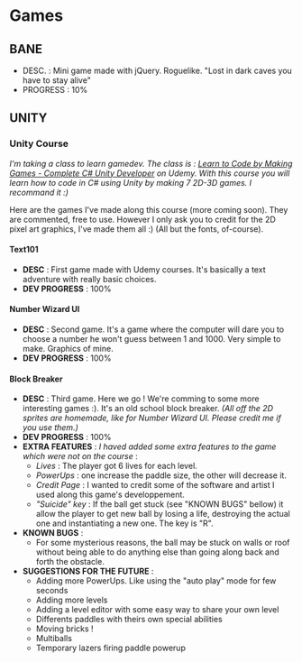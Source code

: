 # Games

## BANE
- DESC. : Mini game made with jQuery. Roguelike. "Lost in dark caves you have to stay alive"
- PROGRESS : 10%

## UNITY
### Unity Course

_I'm taking a class to learn gamedev. The class is : [Learn to Code by Making Games - Complete C# Unity Developer](https://www.udemy.com/unitycourse/) on Udemy. With this course you will learn how to code in C# using Unity by making 7 2D-3D games. I recommand it :)_

Here are the games I've made along this course (more coming soon). They are commented, free to use. However I only ask you to credit for the 2D pixel art graphics, I've made them all :) (All but the fonts, of-course).

#### Text101          
- **DESC** : First game made with Udemy courses. It's basically a text adventure with really basic choices.
- **DEV PROGRESS** : 100%
#### Number Wizard UI
- **DESC** : Second game. It's a game where the computer will dare you to choose a number he won't guess between 1 and 1000. Very simple to make. Graphics of mine.
- **DEV PROGRESS** : 100%
#### Block Breaker
- **DESC** : Third game. Here we go ! We're comming to some more interesting games :). It's an old school block breaker. *(All off the 2D sprites are homemade, like for Number Wizard UI. Please credit me if you use them.)*
- **DEV PROGRESS** : 100%
- **EXTRA FEATURES** : *I haved added some extra features to the game which were not on the course* :
	- *Lives* : The player got 6 lives for each level.
	- *PowerUps* : one increase the paddle size, the other will decrease it.
	- *Credit Page* : I wanted to credit some of the software and artist I used along this game's developpement.
	- *"Suicide" key* : If the ball get stuck (see "KNOWN BUGS" bellow) it allow the player to get new ball by losing a life, destroying the actual one and instantiating a new one. The key is "R".
 - **KNOWN BUGS** : 
 	- For some mysterious reasons, the ball may be stuck on walls or roof without being able to do anything else than going along back and forth the obstacle.
 - **SUGGESTIONS FOR THE FUTURE** :
 	- Adding more PowerUps. Like using the "auto play" mode for few seconds
	- Adding more levels
	- Adding a level editor with some easy way to share your own level
	- Differents paddles with theirs own special abilities
	- Moving bricks !
	- Multiballs
	- Temporary lazers firing paddle powerup
	
	
